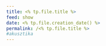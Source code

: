 ```yaml
---
title: <% tp.file.title %>
feed: show
date: <% tp.file.creation_date() %>
permalink: /<% tp.file.title %>
#akusztika
---
```


